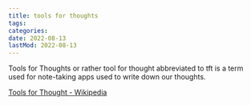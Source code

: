```yaml
---
title: tools for thoughts
tags:
categories:
date: 2022-08-13
lastMod: 2022-08-13
---
```

Tools for Thoughts or rather tool for thought abbreviated to tft is a term used for note-taking apps used to write down our thoughts.

[Tools for Thought - Wikipedia](https://en.wikipedia.org/wiki/Tools_for_Thought)
